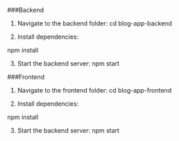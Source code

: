 ###Backend
1. Navigate to the backend folder:
cd blog-app-backend

2. Install dependencies:

npm install

3. Start the backend server:
npm start

###Frontend

1. Navigate to the frontend folder:
cd blog-app-frontend

2. Install dependencies:

npm install

3. Start the backend server:
npm start